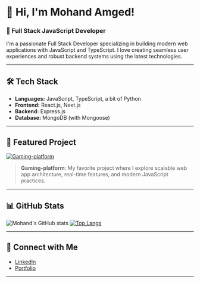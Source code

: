# 👋 Hi, I'm Mohand Amged!

### 🚀 Full Stack JavaScript Developer

I'm a passionate Full Stack Developer specializing in building modern web applications with JavaScript and TypeScript. I love creating seamless user experiences and robust backend systems using the latest technologies.

---

## 🛠️ Tech Stack

- **Languages:** JavaScript, TypeScript, a bit of Python
- **Frontend:** React.js, Next.js
- **Backend:** Express.js
- **Database:** MongoDB (with Mongoose)

---

## 🌟 Featured Project

[![Gaming-platform](https://github-readme-stats.vercel.app/api/pin/?username=mohand-amged&repo=Gaming-platform)](https://github.com/mohand-amged/Gaming-platform)

> **Gaming-platform**: My favorite project where I explore scalable web app architecture, real-time features, and modern JavaScript practices.

---

## 📊 GitHub Stats

![Mohand's GitHub stats](https://github-readme-stats.vercel.app/api?username=mohand-amged&show_icons=true&theme=radical)
[![Top Langs](https://github-readme-stats.vercel.app/api/top-langs/?username=mohand-amged&layout=compact&theme=radical)](https://github.com/anuraghazra/github-readme-stats)

---

## 🔗 Connect with Me

- [LinkedIn](https://www.linkedin.com/in/mohandamged/)
- [Portfolio](https://protofilo-sage.vercel.app/)

---

<!--
**mohand-amged/mohand-amged** is a ✨ special ✨ repository because its README.md (this file) appears on your GitHub profile!
-->
